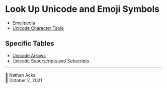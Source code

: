 # Look Up Unicode and Emoji Symbols

* [Emojipedia](https://emojipedia.org)
* [Unicode Character Table](https://unicode-table.com)

## Specific Tables

* [Unicode Arrows](https://unicode-table.com/sets/arrow-symbols/)
* [Unicode Superscripts and Subscripts](https://unicode-table.com/sets/superscript-and-subscript-numbers/)

- - - -

<span aria-hidden="true">👤</span> Nathan Acks  
<span aria-hidden="true">📅</span> October 2, 2021
